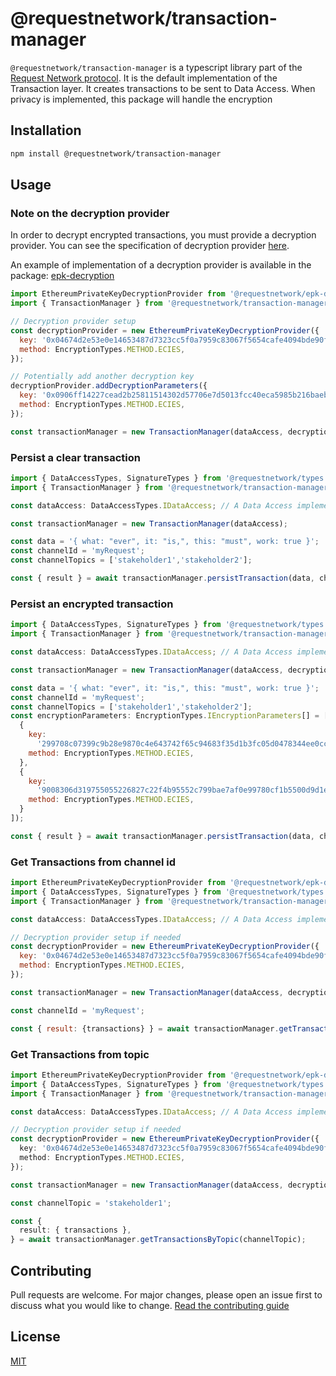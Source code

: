 # @requestnetwork/transaction-manager

`@requestnetwork/transaction-manager` is a typescript library part of the [Request Network protocol](https://github.com/RequestNetwork/requestNetwork).
It is the default implementation of the Transaction layer. It creates transactions to be sent to Data Access.
When privacy is implemented, this package will handle the encryption

## Installation

```bash
npm install @requestnetwork/transaction-manager
```

## Usage

### Note on the decryption provider

In order to decrypt encrypted transactions, you must provide a decryption provider.
You can see the specification of decryption provider [here](./specs/decryption-provider.md).

An example of implementation of a decryption provider is available in the package: [epk-decryption](../../epk-decryption)

```javascript
import EthereumPrivateKeyDecryptionProvider from '@requestnetwork/epk-decryption';
import { TransactionManager } from '@requestnetwork/transaction-manager';

// Decryption provider setup
const decryptionProvider = new EthereumPrivateKeyDecryptionProvider({
  key: '0x04674d2e53e0e14653487d7323cc5f0a7959c83067f5654cafe4094bde90fa8a',
  method: EncryptionTypes.METHOD.ECIES,
});

// Potentially add another decryption key
decryptionProvider.addDecryptionParameters({
  key: '0x0906ff14227cead2b25811514302d57706e7d5013fcc40eca5985b216baeb998',
  method: EncryptionTypes.METHOD.ECIES,
});

const transactionManager = new TransactionManager(dataAccess, decryptionProvider);
```

### Persist a clear transaction

```javascript
import { DataAccessTypes, SignatureTypes } from '@requestnetwork/types';
import { TransactionManager } from '@requestnetwork/transaction-manager';

const dataAccess: DataAccessTypes.IDataAccess; // A Data Access implementation, for example @requestnetwork/data-access

const transactionManager = new TransactionManager(dataAccess);

const data = '{ what: "ever", it: "is,", this: "must", work: true }';
const channelId = 'myRequest';
const channelTopics = ['stakeholder1','stakeholder2'];

const { result } = await transactionManager.persistTransaction(data, channelId, channelTopics);
```

### Persist an encrypted transaction

```javascript
import { DataAccessTypes, SignatureTypes } from '@requestnetwork/types';
import { TransactionManager } from '@requestnetwork/transaction-manager';

const dataAccess: DataAccessTypes.IDataAccess; // A Data Access implementation, for example @requestnetwork/data-access

const transactionManager = new TransactionManager(dataAccess, decryptionProvider);

const data = '{ what: "ever", it: "is,", this: "must", work: true }';
const channelId = 'myRequest';
const channelTopics = ['stakeholder1','stakeholder2'];
const encryptionParameters: EncryptionTypes.IEncryptionParameters[] = [
  {
    key:
      '299708c07399c9b28e9870c4e643742f65c94683f35d1b3fc05d0478344ee0cc5a6a5e23f78b5ff8c93a04254232b32350c8672d2873677060d5095184dad422',
    method: EncryptionTypes.METHOD.ECIES,
  },
  {
    key:
      '9008306d319755055226827c22f4b95552c799bae7af0e99780cf1b5500d9d1ecbdbcf6f27cdecc72c97fef3703c54b717bca613894212e0b2525cbb2d1161b9',
    method: EncryptionTypes.METHOD.ECIES,
  }
]);

const { result } = await transactionManager.persistTransaction(data, channelId, channelTopics, encryptionParameters);
```

### Get Transactions from channel id

```javascript
import EthereumPrivateKeyDecryptionProvider from '@requestnetwork/epk-decryption';
import { DataAccessTypes, SignatureTypes } from '@requestnetwork/types';
import { TransactionManager } from '@requestnetwork/transaction-manager';

const dataAccess: DataAccessTypes.IDataAccess; // A Data Access implementation, for example @requestnetwork/data-access

// Decryption provider setup if needed
const decryptionProvider = new EthereumPrivateKeyDecryptionProvider({
  key: '0x04674d2e53e0e14653487d7323cc5f0a7959c83067f5654cafe4094bde90fa8a',
  method: EncryptionTypes.METHOD.ECIES,
});

const transactionManager = new TransactionManager(dataAccess, decryptionProvider);

const channelId = 'myRequest';

const { result: {transactions} } = await transactionManager.getTransactionsByChannelId(channelId);
```

### Get Transactions from topic

```typescript
import EthereumPrivateKeyDecryptionProvider from '@requestnetwork/epk-decryption';
import { DataAccessTypes, SignatureTypes } from '@requestnetwork/types';
import { TransactionManager } from '@requestnetwork/transaction-manager';

const dataAccess: DataAccessTypes.IDataAccess; // A Data Access implementation, for example @requestnetwork/data-access

// Decryption provider setup if needed
const decryptionProvider = new EthereumPrivateKeyDecryptionProvider({
  key: '0x04674d2e53e0e14653487d7323cc5f0a7959c83067f5654cafe4094bde90fa8a',
  method: EncryptionTypes.METHOD.ECIES,
});

const transactionManager = new TransactionManager(dataAccess, decryptionProvider);

const channelTopic = 'stakeholder1';

const {
  result: { transactions },
} = await transactionManager.getTransactionsByTopic(channelTopic);
```

## Contributing

Pull requests are welcome. For major changes, please open an issue first to discuss what you would like to change.
[Read the contributing guide](/CONTRIBUTING.md)

## License

[MIT](/LICENSE)
